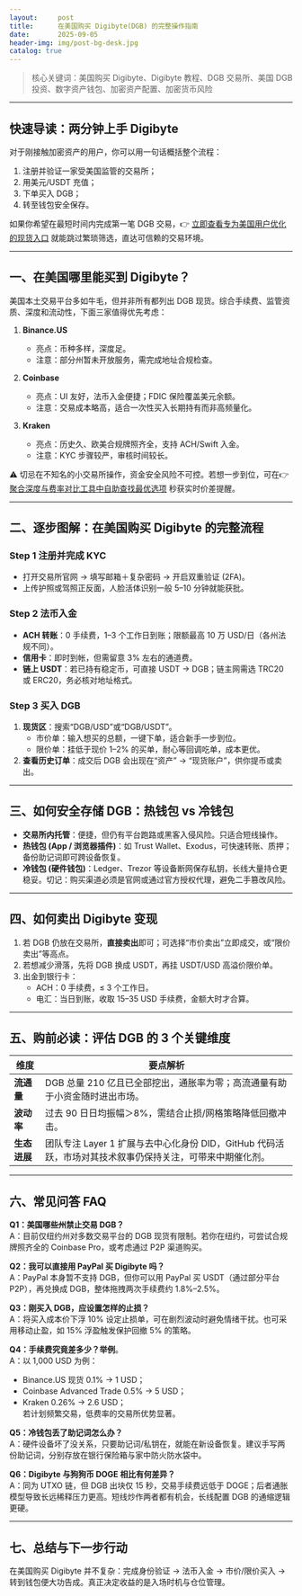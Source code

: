 ```yaml
---
layout:     post
title:      在美国购买 Digibyte(DGB) 的完整操作指南
date:       2025-09-05
header-img: img/post-bg-desk.jpg
catalog: true
---
```


> 核心关键词：美国购买 Digibyte、Digibyte 教程、DGB 交易所、美国 DGB 投资、数字资产钱包、加密资产配置、加密货币风险

---

## 快速导读：两分钟上手 Digibyte

对于刚接触加密资产的用户，你可以用一句话概括整个流程：  
1. 注册并验证一家受美国监管的交易所；  
2. 用美元/USDT 充值；  
3. 下单买入 DGB；  
4. 转至钱包安全保存。  

如果你希望在最短时间内完成第一笔 DGB 交易，👉 [立即查看专为美国用户优化的现货入口](https://okxdog.com/) 就能跳过繁琐筛选，直达可信赖的交易环境。

---

## 一、在美国哪里能买到 Digibyte？

美国本土交易平台多如牛毛，但并非所有都列出 DGB 现货。综合手续费、监管资质、深度和流动性，下面三家值得优先考虑：  

1. **Binance.US**  
   - 亮点：币种多样，深度足。  
   - 注意：部分州暂未开放服务，需完成地址合规检查。  

2. **Coinbase**  
   - 亮点：UI 友好，法币入金便捷；FDIC 保险覆盖美元余额。  
   - 注意：交易成本略高，适合一次性买入长期持有而非高频量化。  

3. **Kraken**  
   - 亮点：历史久、欧美合规牌照齐全，支持 ACH/Swift 入金。  
   - 注意：KYC 步骤较严，审核时间较长。  

⚠️ 切忌在不知名的小交易所操作，资金安全风险不可控。若想一步到位，可在👉 [聚合深度与费率对比工具中自助查找最优选项](https://okxdog.com/) 秒获实时价差提醒。

---

## 二、逐步图解：在美国购买 Digibyte 的完整流程

### Step 1 注册并完成 KYC  
- 打开交易所官网 → 填写邮箱＋复杂密码 → 开启双重验证 (2FA)。  
- 上传护照或驾照正反面，人脸活体识别一般 5–10 分钟就能获批。  

### Step 2 法币入金  
- **ACH 转账**：0 手续费，1–3 个工作日到账；限额最高 10 万 USD/日（各州法规不同）。  
- **信用卡**：即时到帐，但需留意 3% 左右的通道费。  
- **链上 USDT**：若已持有稳定币，可直接 USDT → DGB；链主网需选 TRC20 或 ERC20，务必核对地址格式。  

### Step 3 买入 DGB  
1. **现货区**：搜索“DGB/USD”或“DGB/USDT”。  
   - 市价单：输入想买的总额，一键下单，适合新手一步到位。  
   - 限价单：挂低于现价 1–2% 的买单，耐心等回调吃单，成本更优。  
2. **查看历史订单**：成交后 DGB 会出现在“资产” → “现货账户”，供你提币或卖出。  

---

## 三、如何安全存储 DGB：热钱包 vs 冷钱包

- **交易所内托管**：便捷，但仍有平台跑路或黑客入侵风险。只适合短线操作。  
- **热钱包 (App / 浏览器插件)**：如 Trust Wallet、Exodus，可快速转账、质押；备份助记词即可跨设备恢复。  
- **冷钱包 (硬件钱包)**：Ledger、Trezor 等设备断网保存私钥，长线大量持仓更稳妥。切记：购买渠道必须是官网或通过官方授权代理，避免二手篡改风险。  

---

## 四、如何卖出 Digibyte 变现

1. 若 DGB 仍放在交易所，**直接卖出**即可；可选择“市价卖出”立即成交，或“限价卖出”等高点。  
2. 若想减少滑落，先将 DGB 换成 USDT，再挂 USDT/USD 高溢价限价单。  
3. 出金到银行卡：  
   - ACH：0 手续费，≤ 3 个工作日。  
   - 电汇：当日到账，收取 15–35 USD 手续费，金额大时才合算。  

---

## 五、购前必读：评估 DGB 的 3 个关键维度

| 维度        | 要点解析                                                                                                     |
|-------------|--------------------------------------------------------------------------------------------------------------|
| **流通量**  | DGB 总量 210 亿且已全部挖出，通胀率为零；高流通量有助于小资金随时进出市场。                                     |
| **波动率**  | 过去 90 日日均振幅＞8%，需结合止损/网格策略降低回撤冲击。                                                        |
| **生态进展**| 团队专注 Layer 1 扩展与去中心化身份 DID，GitHub 代码活跃，市场对其技术叙事仍保持关注，可带来中期催化剂。           |

---

## 六、常见问答 FAQ

**Q1：美国哪些州禁止交易 DGB？**  
A：目前仅纽约州对多数交易平台的 DGB 现货有限制。若你在纽约，可尝试合规牌照齐全的 Coinbase Pro，或考虑通过 P2P 渠道购买。

**Q2：我可以直接用 PayPal 买 Digibyte 吗？**  
A：PayPal 本身暂不支持 DGB，但你可以用 PayPal 买 USDT（通过部分平台 P2P），再兑换成 DGB，整体拖拽两次手续费约 1.8%–2.5%。

**Q3：刚买入 DGB，应设置怎样的止损？**  
A：将买入成本价下浮 10% 设定止损单，可在剧烈波动时避免情绪干扰。也可采用移动止盈，如 15% 浮盈触发保护回撤 5% 的策略。

**Q4：手续费究竟差多少？举例**。  
A：以 1,000 USD 为例：  
- Binance.US 现货 0.1% → 1 USD；  
- Coinbase Advanced Trade 0.5% → 5 USD；  
- Kraken 0.26% → 2.6 USD；  
若计划频繁交易，低费率的交易所优势显著。

**Q5：冷钱包丢了助记词怎么办？**  
A：硬件设备坏了没关系，只要助记词/私钥在，就能在新设备恢复。建议手写两份助记词，分别存放在银行保险箱与家中防火防水袋中。

**Q6：Digibyte 与狗狗币 DOGE 相比有何差异？**  
A：同为 UTXO 链，但 DGB 出块仅 15 秒，交易手续费远低于 DOGE；后者通胀模型导致长远稀释压力更高。短线炒作两者都有机会，长线配置 DGB 的通缩逻辑更硬。

---

## 七、总结与下一步行动

在美国购买 Digibyte 并不复杂：完成身份验证 → 法币入金 → 市价/限价买入 → 转到钱包便大功告成。真正决定收益的是入场时机与仓位管理。